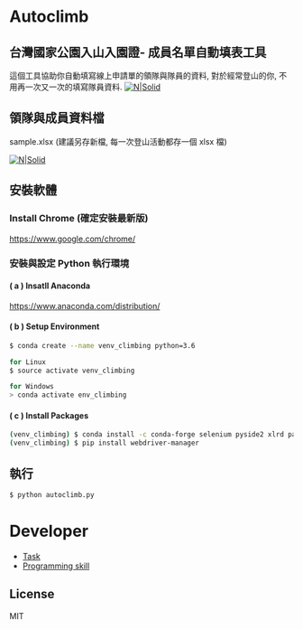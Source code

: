 # Autoclimb
## 台灣國家公園入山入園證- 成員名單自動填表工具
這個工具協助你自動填寫線上申請單的領隊與隊員的資料, 對於經常登山的你, 不用再一次又一次的填寫隊員資料.
[![N|Solid](https://4.bp.blogspot.com/-DAIv22gkCfc/XKG1TTMJ0UI/AAAAAAAAeE4/qddEt243nTwt-7AgdTKqJzb0R897nOG4wCLcBGAs/s1600/Screenshot%2Bfrom%2B2019-04-01%2B14-50-36.png)](https://4.bp.blogspot.com/-DAIv22gkCfc/XKG1TTMJ0UI/AAAAAAAAeE4/qddEt243nTwt-7AgdTKqJzb0R897nOG4wCLcBGAs/s1600/Screenshot%2Bfrom%2B2019-04-01%2B14-50-36.png)


## 領隊與成員資料檔
sample.xlsx   (建議另存新檔, 每一次登山活動都存一個 xlsx 檔)

[![N|Solid](https://2.bp.blogspot.com/-CCmP-Ghkuo0/XKF5UameYrI/AAAAAAAAeBQ/aDO1JYJzIFkxmNJLtYCZAFw9i--oNOqMwCLcBGAs/s1600/Screenshot%2Bfrom%2B2019-04-01%2B10-33-49.png)](https://2.bp.blogspot.com/-CCmP-Ghkuo0/XKF5UameYrI/AAAAAAAAeBQ/aDO1JYJzIFkxmNJLtYCZAFw9i--oNOqMwCLcBGAs/s1600/Screenshot%2Bfrom%2B2019-04-01%2B10-33-49.png)

## 安裝軟體
### Install Chrome (確定安裝最新版)
https://www.google.com/chrome/

### 安裝與設定 Python 執行環境
#### ( a ) Insatll Anaconda
https://www.anaconda.com/distribution/

#### ( b ) Setup Environment
```sh
$ conda create --name venv_climbing python=3.6

for Linux
$ source activate venv_climbing

for Windows
> conda activate env_climbing
```

#### ( c ) Install Packages
```sh
(venv_climbing) $ conda install -c conda-forge selenium pyside2 xlrd pandas
(venv_climbing) $ pip install webdriver-manager
```


## 執行
```sh
$ python autoclimb.py
```

# Developer #
- [Task](https://docs.google.com/spreadsheets/d/1zBzCCGJZ_3ZbQgUl_GSnXP8J3mQQUV7dGDGVw76bHoM/edit?usp=sharing)
- [Programming skill](https://docs.google.com/document/d/1U1DZayMw3cEL8ZdOzN_gHTSscGgNYd_E1NKMIRDAXzY/edit?usp=sharing)

License
----

MIT
